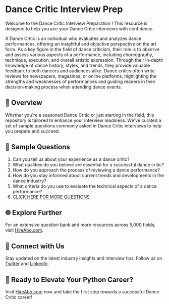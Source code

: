 # Dance Critic Interview Prep

Welcome to the Dance Critic Interview Preparation ! This resource is designed to help you ace your Dance Critic interviews with confidence.

A Dance Critic is an individual who evaluates and analyzes dance performances, offering an insightful and objective perspective on the art form. As a key figure in the field of dance criticism, their role is to observe and assess various aspects of a performance, including choreography, technique, execution, and overall artistic expression. Through their in-depth knowledge of dance history, styles, and trends, they provide valuable feedback to both dancers and audiences alike. Dance critics often write reviews for newspapers, magazines, or online platforms, highlighting the strengths and weaknesses of performances and guiding readers in their decision-making process when attending dance events.

## 🚀 Overview

Whether you're a seasoned Dance Critic or just starting in the field, this repository is tailored to enhance your interview readiness. We've curated a set of sample questions commonly asked in Dance Critic interviews to help you prepare and succeed.

## 📝 Sample Questions

1. Can you tell us about your experience as a dance critic?
2. What qualities do you believe are essential for a successful dance critic?
3. How do you approach the process of reviewing a dance performance?
4. How do you stay informed about current trends and developments in the dance industry?
5. What criteria do you use to evaluate the technical aspects of a dance performance?
6. [CLICK HERE FOR MORE QUESTIONS](https://hireabo.com/job/16_4_13/Dance%20Critic)

## 🌐 Explore Further

For an extensive question bank and more resources across 5,000 fields, visit [HireAbo.com](https://www.hireabo.com).

## 📱 Connect with Us

Stay updated on the latest industry insights and interview tips. Follow us on [Twitter](https://twitter.com/hireabo) and [LinkedIn](https://www.linkedin.com/in/hire-abo-3609972a8/).

## 🚀 Ready to Elevate Your Python Career?

Visit [HireAbo.com](https://www.hireabo.com) now and take the first step towards a successful Dance Critic career!